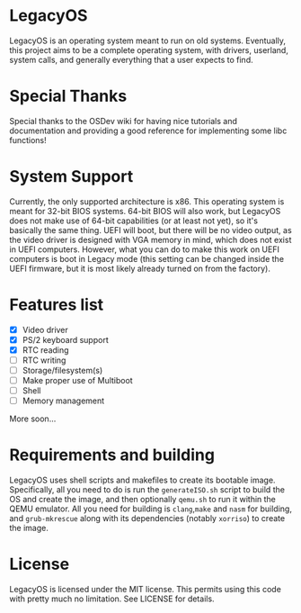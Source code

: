 # LegacyOS

LegacyOS is an operating system meant to run on old systems.
Eventually, this project aims to be a complete operating system,
with drivers, userland, system calls, and generally everything
that a user expects to find.

# Special Thanks
Special thanks to the OSDev wiki for having nice tutorials
and documentation and providing a good reference for
implementing some libc functions!

# System Support

Currently, the only supported architecture is x86. This operating
system is meant for 32-bit BIOS systems. 64-bit BIOS will 
also work, but LegacyOS does not make use of 64-bit 
capabilities (or at least not yet), so it's basically the 
same thing. UEFI will boot, but there will be no video output,
as the video driver is designed with VGA memory in mind, which
does not exist in UEFI computers. However, what you can do
to make this work on UEFI computers is boot in Legacy mode
(this setting can be changed inside the UEFI firmware, but
it is most likely already turned on from the factory).

# Features list
- [x] Video driver
- [x] PS/2 keyboard support
- [x] RTC reading
- [ ] RTC writing
- [ ] Storage/filesystem(s)
- [ ] Make proper use of Multiboot
- [ ] Shell
- [ ] Memory management 

More soon...

# Requirements and building

LegacyOS uses shell scripts and makefiles to create its 
bootable image. Specifically, all you need to do is
run the `generateISO.sh` script to build the OS and
create the image, and then optionally `qemu.sh` to run it 
within the QEMU emulator. All you need for building is 
`clang`,`make` and `nasm` for building, and `grub-mkrescue`
along with its dependencies (notably `xorriso`) to create 
the image.

# License
LegacyOS is licensed under the MIT license. This permits
using this code with pretty much no limitation. See
LICENSE for details.
